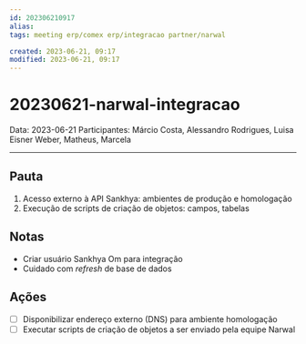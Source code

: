 ```yaml
---
id: 202306210917
alias: 
tags: meeting erp/comex erp/integracao partner/narwal

created: 2023-06-21, 09:17
modified: 2023-06-21, 09:17
---
```

# 20230621-narwal-integracao

Data: 2023-06-21
Participantes: Márcio Costa, Alessandro Rodrigues, Luisa Eisner Weber, Matheus, Marcela

---

## Pauta

1. Acesso externo à API Sankhya: ambientes de produção e homologação
2. Execução de scripts de criação de objetos: campos, tabelas

## Notas

- Criar usuário Sankhya Om para integração
- Cuidado com _refresh_ de base de dados

## Ações

- [ ] Disponibilizar endereço externo (DNS) para ambiente homologação
- [ ] Executar scripts de criação de objetos a ser enviado pela equipe Narwal